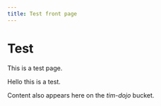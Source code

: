 ```yaml
---
title: Test front page
---
```

# Test

This is a test page.

Hello this is a test.

Content also appears here on the *tim-dojo* bucket.
